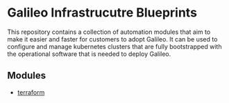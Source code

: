 # Galileo Infrastrucutre Blueprints

This repository contains a collection of automation modules that aim to make it easier and faster for customers to adopt Galileo. It can be used to configure and manage kubernetes clusters that are fully bootstrapped with the operational software that is needed to deploy Galileo.

## Modules
 - [terraform](terraform/README.md)